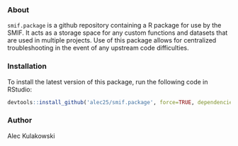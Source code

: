 ### About

`smif.package` is a github repository containing a R package for use by the SMIF. It acts as a storage space for any custom functions and datasets that are used in multiple projects. Use of this package allows for centralized troubleshooting in the event of any upstream code difficulties.

### Installation 
To install the latest version of this package, run the following code in RStudio:
```R
devtools::install_github('alec25/smif.package', force=TRUE, dependencies=TRUE, upgrade_dependencies=TRUE)
```

### Author
Alec Kulakowski
